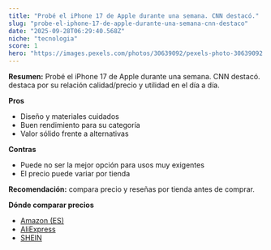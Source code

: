 ```yaml
---
title: "Probé el iPhone 17 de Apple durante una semana. CNN destacó."
slug: "probe-el-iphone-17-de-apple-durante-una-semana-cnn-destaco"
date: "2025-09-28T06:29:40.568Z"
niche: "tecnologia"
score: 1
hero: "https://images.pexels.com/photos/30639092/pexels-photo-30639092.jpeg?auto=compress&cs=tinysrgb&fit=crop&h=627&w=1200&auto=compress&cs=tinysrgb&w=1200&h=675&fit=crop"
---
```


**Resumen:** Probé el iPhone 17 de Apple durante una semana. CNN destacó. destaca por su relación calidad/precio y utilidad en el día a día.

**Pros**
- Diseño y materiales cuidados
- Buen rendimiento para su categoría
- Valor sólido frente a alternativas

**Contras**
- Puede no ser la mejor opción para usos muy exigentes
- El precio puede variar por tienda

**Recomendación:** compara precio y reseñas por tienda antes de comprar.

**Dónde comparar precios**
- [Amazon (ES)](https://www.amazon.es/s?k=Prob%C3%A9%20el%20iPhone%2017%20de%20Apple%20durante%20una%20semana.%20CNN%20destac%C3%B3.&tag=teknovashop25-21)
- [AliExpress](https://www.aliexpress.com/wholesale?SearchText=Prob%C3%A9%20el%20iPhone%2017%20de%20Apple%20durante%20una%20semana.%20CNN%20destac%C3%B3.)
- [SHEIN](https://www.shein.com/pdsearch/Prob%C3%A9%20el%20iPhone%2017%20de%20Apple%20durante%20una%20semana.%20CNN%20destac%C3%B3.)